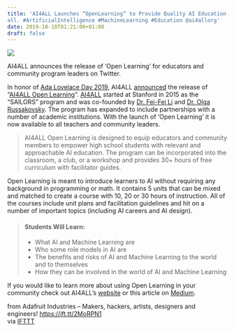 ```yaml
---
title: 'AI4ALL Launches “OpenLearning” to Provide Quality AI Education for
all. #ArtificialIntelligence #MachineLearning #Education @ai4allorg'
date: 2019-10-18T01:21:00+01:00
draft: false
---
```


![](https://cdn-blog.adafruit.com/uploads/2019/10/Screen-Shot-2019-10-17-at-4.07.32-PM-495x480.png)

AI4ALL announces the release of ‘Open Learning’ for educators and community program leaders on Twitter.

In honor of [Ada Lovelace Day 2019](https://findingada.com/), AI4ALL [announced](https://twitter.com/ai4allorg/status/1181539850866106376) the release of “[AI4ALL Open Learning](https://ai4all.docebosaas.com/pages/14/homepage)“. [AI4ALL](http://ai-4-all.org/) started at Stanford in 2015 as the “SAILORS” program and was co-founded by [Dr. Fei-Fei Li](https://blog.adafruit.com/2019/03/15/dr-fei-fei-li-whm19-womenshistorymonth-womeninstem/) and [Dr. Olga Russakovsky](https://blog.adafruit.com/2017/10/10/dr-olga-russakovsky-ald17-findingada/). The program has expanded to include partnerships with a number of academic institutions. With the launch of ‘Open Learning’ it is now available to all teachers and community leaders.

> AI4ALL Open Learning is designed to equip educators and community members to empower high school students with relevant and approachable AI education. The program can be incorporated into the classroom, a club, or a workshop and provides 30+ hours of free curriculum with facilitator guides.

Open Learning is meant to introduce learners to AI without requiring any background in programming or math. It contains 5 units that can be mixed and matched to create a course with 10, 20 or 30 hours of instruction. All of the courses include unit plans and facilitation guidelines and hit on a number of important topics (including AI careers and AI design).

> #### Students Will Learn:
> 
> *   What AI and Machine Learning are
> *   Who some role models in AI are
> *   The benefits and risks of AI and Machine Learning to the world and to themselves
> *   How they can be involved in the world of AI and Machine Learning

If you would like to learn more about using Open Learning in your community check out AI4ALL’s [website](https://ai4all.docebosaas.com/pages/14/homepage) or this article on [Medium](https://medium.com/ai4allorg/bring-ai4all-open-learning-into-your-community-and-change-who-can-be-a-leader-in-ai-c27801236cc7).

  
  
from Adafruit Industries – Makers, hackers, artists, designers and engineers! https://ift.tt/2MoRPN1  
via [IFTTT](https://ifttt.com/?ref=da&site=blogger)
